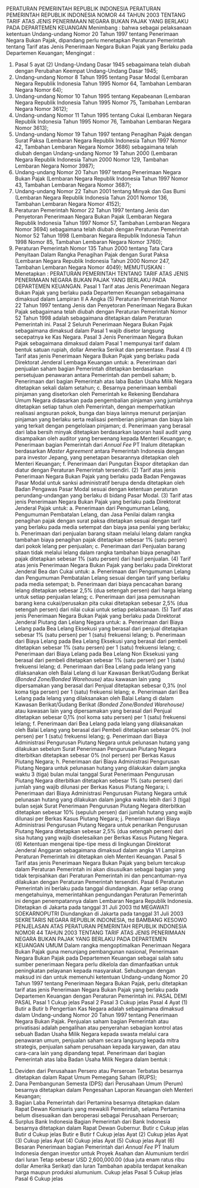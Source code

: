  PERATURAN PEMERINTAH REPUBLIK INDONESIA PERATURAN PEMERINTAH REPUBLIK INDONESIA NOMOR 44 TAHUN 2003 TENTANG TARIF ATAS JENIS PENERIMAAN NEGARA BUKAN PAJAK YANG BERLAKU PADA DEPARTEMEN KEUANGAN
Menimbang :
 bahwa sebagai pelaksanaan ketentuan Undang-undang Nomor 20 Tahun 1997 tentang Penerimaan Negara Bukan Pajak, dipandang perlu menetapkan Peraturan Pemerintah tentang Tarif atas Jenis Penerimaan Negara Bukan Pajak yang Berlaku pada Departemen Keuangan;
Mengingat :

1. Pasal 5 ayat (2) Undang-Undang Dasar 1945 sebagaimana telah diubah dengan Perubahan Keempat Undang-Undang Dasar 1945;
2. Undang-undang Nomor 8 Tahun 1995 tentang Pasar Modal (Lembaran Negara Republik Indonesia Tahun 1995 Nomor 64, Tambahan Lembaran Negara Nomor 64);
3. Undang-undang Nomor 10 Tahun 1995 tentang Kepabeanan (Lembaran Negara Republik Indonesia Tahun 1995 Nomor 75, Tambahan Lembaran Negara Nomor 3612);
4. Undang-undang Nomor 11 Tahun 1995 tentang Cukai (Lembaran Negara Republik Indonesia Tahun 1995 Nomor 76, Tambahan Lembaran Negara Nomor 3613);
5. Undang-undang Nomor 19 Tahun 1997 tentang Penagihan Pajak dengan Surat Paksa (Lembaran Negara Republik Indonesia Tahun 1997 Nomor 42, Tambahan Lembaran Negara Nomor 3686) sebagaimana telah diubah dengan Undang-undang Nomor 19 Tahun 2000 (Lembaran Negara Republik Indonesia Tahun 2000 Nomor 129, Tambahan Lembaran Negara Nomor 3987);
6. Undang-undang Nomor 20 Tahun 1997 tentang Penerimaan Negara Bukan Pajak (Lembaran Negara Republik Indonesia Tahun 1997 Nomor 43, Tambahan Lembaran Negara Nomor 3687);
7. Undang-undang Nomor 22 Tahun 2001 tentang Minyak dan Gas Bumi (Lembaran Negara Republik Indonesia Tahun 2001 Nomor 136, Tambahan Lembaran Negara Nomor 4152);
8. Peraturan Pemerintah Nomor 22 Tahun 1997 tentang Jenis dan Penyetoran Penerimaan Negara Bukan Pajak (Lembaran Negara Republik Indonesia Tahun 1997 Nomor 57, Tambahan Lembaran Negara Nomor 3694) sebagaimana telah diubah dengan Peraturan Pemerintah Nomor 52 Tahun 1998 (Lembaran Negara Republik Indonesia Tahun 1998 Nomor 85, Tambahan Lembaran Negara Nomor 3760);
9. Peraturan Pemerintah Nomor 135 Tahun 2000 tentang Tata Cara Penyitaan Dalam Rangka Penagihan Pajak dengan Surat Paksa (Lembaran Negara Republik Indonesia Tahun 2000 Nomor 247, Tambahan Lembaran Negara Nomor 4049);
MEMUTUSKAN :
 Menetapkan : PERATURAN PEMERINTAH TENTANG TARIF ATAS JENIS PENERIMAAN NEGARA BUKAN PAJAK YANG BERLAKU PADA DEPARTEMEN KEUANGAN.
Pasal 1
Tarif atas Jenis Penerimaan Negara Bukan Pajak yang berlaku pada Departemen Keuangan sebagaimana dimaksud dalam Lampiran II A Angka (5) Peraturan Pemerintah Nomor 22 Tahun 1997 tentang Jenis dan Penyetoran Penerimaan Negara Bukan Pajak sebagaimana telah diubah dengan Peraturan Pemerintah Nomor 52 Tahun 1998 adalah sebagaimana ditetapkan dalam Peraturan Pemerintah ini.
Pasal 2
Seluruh Penerimaan Negara Bukan Pajak sebagaimana dimaksud dalam Pasal 1 wajib disetor langsung secepatnya ke Kas Negara.
Pasal 3
Jenis Penerimaan Negara Bukan Pajak sebagaimana dimaksud dalam Pasal 1 mempunyai tarif dalam bentuk satuan rupiah, dollar Amerika Serikat dan persentase.
Pasal 4
(1) Tarif atas jenis Penerimaan Negara Bukan Pajak yang berlaku pada Direktorat Jenderal Lembaga Keuangan untuk:
a. Penerimaan dari penjualan saham bagian Pemerintah ditetapkan berdasarkan persetujuan penawaran antara Pemerintah dan pembeli saham;
b. Penerimaan dari bagian Pemerintah atas laba Badan Usaha Milik Negara ditetapkan sekali dalam setahun;
c. Besarnya penerimaan kembali pinjaman yang disetorkan oleh Pemerintah ke Rekening Bendahara Umum Negara didasarkan pada pengembalian pinjaman yang jumlahnya ditetapkan setiap tahun oleh Pemerintah, dengan memperhatikan realisasi angsuran pokok, bunga dan biaya lainnya menurut perjanjian pinjaman yang berlaku serta realisasi pemberian pinjaman dan biaya lain yang terkait dengan pengelolaan pinjaman;
d. Penerimaan yang berasal dari laba bersih minyak ditetapkan berdasarkan laporan hasil audit yang disampaikan oleh auditor yang berwenang kepada Menteri Keuangan;
e. Penerimaan bagian Pemerintah dari _Annual Fee_ PT Inalum ditetapkan berdasarkan _Master Agreement_ antara Pemerintah Indonesia dengan para investor Jepang, yang penetapan besarannya ditetapkan oleh Menteri Keuangan;
f. Penerimaan dari Pungutan Ekspor ditetapkan dan diatur dengan Peraturan Pemerintah tersendiri.
(2) Tarif atas jenis Penerimaan Negara Bukan Pajak yang berlaku pada Badan Pengawas Pasar Modal untuk sanksi administratif berupa denda ditetapkan oleh Badan Pengawas Pasar Modal sesuai dengan ketentuan peraturan perundang-undangan yang berlaku di bidang Pasar Modal.
(3) Tarif atas jenis Penerimaan Negara Bukan Pajak yang berlaku pada Direktorat Jenderal Pajak untuk:
a. Penerimaan dari Pengumuman Lelang, Pengumuman Pembatalan Lelang, dan Jasa Penilai dalam rangka penagihan pajak dengan surat paksa ditetapkan sesuai dengan tarif yang berlaku pada media setempat dan biaya jasa penilai yang berlaku;
b. Penerimaan dari penjualan barang sitaan melalui lelang dalam rangka tambahan biaya penagihan pajak ditetapkan sebesar 1% (satu persen) dari pokok lelang per penjualan;
c. Penerimaan dari Penjualan barang sitaan tidak melalui lelang dalam rangka tambahan biaya penagihan pajak ditetapkan sebesar 1% (satu persen) dari hasil penjualan.
(4) Tarif atas jenis Penerimaan Negara Bukan Pajak yang berlaku pada Direktorat Jenderal Bea dan Cukai untuk:
a. Penerimaan dari Pengumuman Lelang dan Pengumuman Pembatalan Lelang sesuai dengan tarif yang berlaku pada media setempat;
b. Penerimaan dari biaya pencacahan barang lelang ditetapkan sebesar 2,5% (dua setengah persen) dari harga lelang untuk setiap penjualan lelang;
c. Penerimaan dari jasa pemusnahan barang kena cukai/perusakan pita cukai ditetapkan sebesar 2,5% (dua setengah persen) dari nilai cukai untuk setiap pelaksanaan.
(5) Tarif atas jenis Penerimaan Negara Bukan Pajak yang berlaku pada Direktorat Jenderal Piutang dan Lelang Negara untuk:
a. Penerimaan dari Biaya Lelang pada Bea Lelang Eksekusi yang berasal dari penjual ditetapkan sebesar 1% (satu persen) per 1 (satu) frekuensi lelang;
b. Penerimaan dari Biaya Lelang pada Bea Lelang Eksekusi yang berasal dari pembeli ditetapkan sebesar 1% (satu persen) per 1 (satu) frekuensi lelang;
c. Penerimaan dari Biaya Lelang pada Bea Lelang Non Eksekusi yang berasal dari pembeli ditetapkan sebesar 1% (satu persen) per 1 (satu) frekuensi lelang;
d. Penerimaan dari Bea Lelang pada lelang yang dilaksanakan oleh Balai Lelang di luar Kawasan Berikat/Gudang Berikat _(Bonded_ _Zone/Bonded Warehouse)_ atau kawasan lain yang dipersamakan yang berasal dari Penjual ditetapkan sebesar 0,3% (nol koma tiga persen) per 1 (satu) frekuensi lelang;
e. Penerimaan dari Bea Lelang pada lelang yang dilaksanakan oleh Balai Lelang di dalam Kawasan Berikat/Gudang Berikat _(Bonded_ _Zone/Bonded Warehouse)_ atau kawasan lain yang dipersamakan yang berasal dari Penjual ditetapkan sebesar 0,1% (nol koma satu persen) per 1 (satu) frekuensi lelang;
f. Penerimaan dari Bea Lelang pada lelang yang dilaksanakan oleh Balai Lelang yang berasal dari Pembeli ditetapkan sebesar 0% (nol persen) per 1 (satu) frekuensi lelang;
g. Penerimaan dari Biaya Administrasi Pengurusan Piutang Negara untuk pelunasan hutang yang dilakukan sebelum Surat Penerimaan Pengurusan Piutang Negara diterbitkan ditetapkan sebesar 0% (nol persen) per Berkas Kasus Piutang Negara;
h. Penerimaan dari Biaya Administrasi Pengurusan Piutang Negara untuk pelunasan hutang yang dilakukan dalam jangka waktu 3 (tiga) bulan mulai tanggal Surat Penerimaan Pengurusan Piutang Negara diterbitkan ditetapkan sebesar 1% (satu persen) dari jumlah yang wajib dilunasi per Berkas Kasus Piutang Negara;
i. Penerimaan dari Biaya Administrasi Pengurusan Piutang Negara untuk pelunasan hutang yang dilakukan dalam jangka waktu lebih dari 3 (tiga) bulan sejak Surat Penerimaan Pengurusan Piutang Negara diterbitkan ditetapkan sebesar 10% (sepuluh persen) dari jumlah hutang yang wajib dilunasi per Berkas Kasus Piutang Negara;
j. Penerimaan dari Biaya Administrasi Pengurusan Piutang Negara untuk penarikan Pengurusan Piutang Negara ditetapkan sebesar 2,5% (dua setengah persen) dari sisa hutang yang wajib diselesaikan per Berkas Kasus Piutang Negara.
(6) Ketentuan mengenai tipe-tipe mess di lingkungan Direktorat Jenderal Anggaran sebagaimana dimaksud dalam angka VI Lampiran Peraturan Pemerintah ini ditetapkan oleh Menteri Keuangan.
Pasal 5
Tarif atas jenis Penerimaan Negara Bukan Pajak yang belum tercakup dalam Peraturan Pemerintah ini akan disusulkan sebagai bagian yang tidak terpisahkan dari Peraturan Pemerintah ini dan pencantuman-nya dilakukan dengan Peraturan Pemerintah tersendiri.
Pasal 6
Peraturan Pemerintah ini berlaku pada tanggal diundangkan.
Agar setiap orang mengetahuinya, memerintahkan pengundangan Peraturan Pemerintah ini dengan penempatannya dalam Lembaran Negara Republik Indonesia. Ditetapkan di Jakarta pada tanggal 31 Juli 2003 ttd MEGAWATI SOEKARNOPUTRI Diundangkan di Jakarta pada tanggal 31 Juli 2003 SEKRETARIS NEGARA REPUBLIK INDONESIA, ttd BAMBANG KESOWO PENJELASAN ATAS PERATURAN PEMERINTAH REPUBLIK INDONESIA NOMOR 44 TAHUN 2003 TENTANG TARIF ATAS JENIS PENERIMAAN NEGARA BUKAN PAJAK YANG BERLAKU PADA DEPARTEMEN KEUANGAN UMUM Dalam rangka mengoptimalkan Penerimaan Negara Bukan Pajak guna menunjang pembangunan nasional, Penerimaan Negara Bukan Pajak pada Departemen Keuangan sebagai salah satu sumber penerimaan Negara perlu dikelola dan dimanfaatkan untuk peningkatan pelayanan kepada masyarakat. Sehubungan dengan maksud ini dan untuk memenuhi ketentuan Undang-undang Nomor 20 Tahun 1997 tentang Penerimaan Negara Bukan Pajak, perlu ditetapkan tarif atas jenis Penerimaan Negara Bukan Pajak yang berlaku pada Departemen Keuangan dengan Peraturan Pemerintah ini. PASAL DEMI PASAL
Pasal 1
Cukup jelas
Pasal 2
Pasal 3
Cukup jelas
Pasal 4
Ayat (1) Butir a Butir b Pengertian Kas Negara adalah sebagaimana dimaksud dalam Undang-undang Nomor 20 Tahun 1997 tentang Penerimaan Negara Bukan Pajak. Penjualan saham bagian Pemerintah atau privatisasi adalah pengalihan atau penyerahan sebagian kontrol atas sebuah Badan Usaha Milik Negara kepada swasta melalui cara penawaran umum, penjualan saham secara langsung kepada mitra strategis, penjualan saham perusahaan kepada karyawan, dan atau cara-cara lain yang dipandang tepat. Penerimaan dari bagian Pemerintah atas laba Badan Usaha Milik Negara dalam bentuk :
1) Deviden dari Perusahaan Persero atau Perseroan Terbatas besarnya ditetapkan dalam Rapat Umum Pemegang Saham (RUPS);
2) Dana Pembangunan Semesta (DPS) dari Perusahaan Umum (Perum) besarnya ditetapkan dalam Pengesahan Laporan Keuangan oleh Menteri Keuangan;
3) Bagian Laba Pemerintah dari Pertamina besarnya ditetapkan dalam Rapat Dewan Komisaris yang mewakili Pemerintah, selama Pertamina belum disesuaikan dan beroperasi sebagai Perusahaan Perseroan;
4) Surplus Bank Indonesia Bagian Pemerintah dari Bank Indonesia besarnya ditetapkan dalam Rapat Dewan Gubernur. Butir c Cukup jelas Butir d Cukup jelas Butir e Butir f Cukup jelas Ayat (2) Cukup jelas Ayat (3) Cukup jelas Ayat (4) Cukup jelas Ayat (5) Cukup jelas Ayat (6) Besaran Penerimaan bagian Pemerintah dari _Annual Fee_ PT Inalum Indonesia dengan investor untuk Proyek Asahan dan Alumunium terdiri dari Iuran Tetap sebesar USD 2,600,000.00 (dua juta enam ratus ribu dollar Amerika Serikat) dan Iuran Tambahan apabila terdapat kenaikan harga maupun produksi alumunium. Cukup jelas
Pasal 5
Cukup jelas
Pasal 6
Cukup jelas